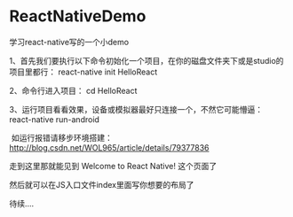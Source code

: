 # ReactNativeDemo
学习react-native写的一个小demo


1、首先我们要执行以下命令初始化一个项目，在你的磁盘文件夹下或是studio的项目里都行：
    react-native init HelloReact 
    
2、命令行进入项目：
    cd HelloReact
    
3、运行项目看看效果，设备或模拟器最好只连接一个，不然它可能懵逼：
    react-native run-android
    
    
 如运行报错请移步环境搭建：http://blog.csdn.net/WOL965/article/details/79377836
    

 走到这里那就能见到 Welcome to React Native! 这个页面了
 
 
 然后就可以在JS入口文件index里面写你想要的布局了
 
 待续....
 
